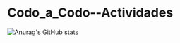 # Codo_a_Codo--Actividades


![Anurag's GitHub stats](https://github-readme-repo.vercel.app/api?username=ChiniMarquez&theme=dracula&show_icons=true)
